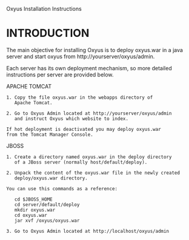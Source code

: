 Oxyus Installation Instructions

# INTRODUCTION

The main objective for installing Oxyus is to deploy oxyus.war in
a java server and start oxyus from http://yourserver/oxyus/admin.

Each server has its own deployment mechanism, so more detailed
instructions per server are provided below.

APACHE TOMCAT

	1. Copy the file oxyus.war in the webapps directory of
	   Apache Tomcat.
	   
	2. Go to Oxyus Admin located at http://yourserver/oxyus/admin
	   and instruct Oxyus which website to index.

	If hot deployment is deactivated you may deploy oxyus.war
	from the Tomcat Manager Console.

JBOSS

	1. Create a directory named oxyus.war in the deploy directory
	   of a JBoss server (normally host/default/deploy).
	   
	2. Unpack the content of the oxyus.war file in the newly created
	   deploy/oxyus.war directory.
	   
	You can use this commands as a reference:
	   
	   cd $JBOSS_HOME
	   cd server/default/deploy
	   mkdir oxyus.war
	   cd oxyus.war
	   jar xvf /oxyus/oxyus.war
	   
	3. Go to Oxyus Admin located at http://localhost/oxyus/admin
	

